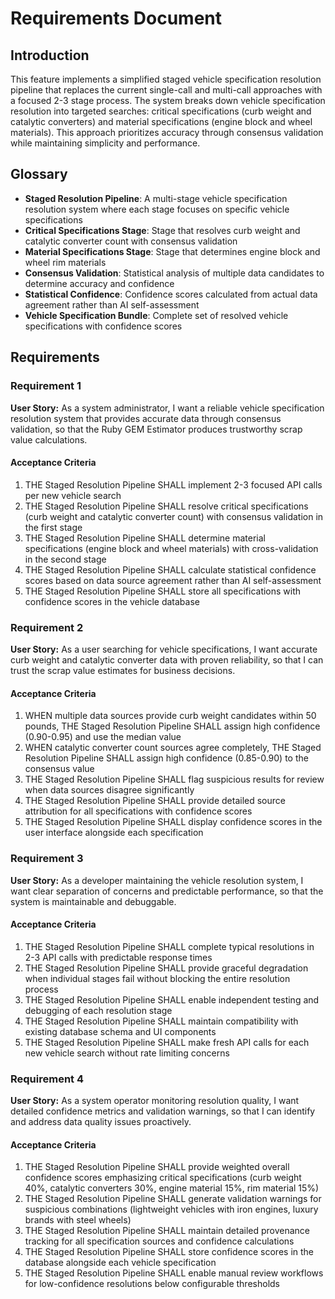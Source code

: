 # Requirements Document

## Introduction

This feature implements a simplified staged vehicle specification resolution pipeline that replaces the current single-call and multi-call approaches with a focused 2-3 stage process. The system breaks down vehicle specification resolution into targeted searches: critical specifications (curb weight and catalytic converters) and material specifications (engine block and wheel materials). This approach prioritizes accuracy through consensus validation while maintaining simplicity and performance.

## Glossary

- **Staged Resolution Pipeline**: A multi-stage vehicle specification resolution system where each stage focuses on specific vehicle specifications
- **Critical Specifications Stage**: Stage that resolves curb weight and catalytic converter count with consensus validation
- **Material Specifications Stage**: Stage that determines engine block and wheel rim materials
- **Consensus Validation**: Statistical analysis of multiple data candidates to determine accuracy and confidence
- **Statistical Confidence**: Confidence scores calculated from actual data agreement rather than AI self-assessment
- **Vehicle Specification Bundle**: Complete set of resolved vehicle specifications with confidence scores

## Requirements

### Requirement 1

**User Story:** As a system administrator, I want a reliable vehicle specification resolution system that provides accurate data through consensus validation, so that the Ruby GEM Estimator produces trustworthy scrap value calculations.

#### Acceptance Criteria

1. THE Staged Resolution Pipeline SHALL implement 2-3 focused API calls per new vehicle search
2. THE Staged Resolution Pipeline SHALL resolve critical specifications (curb weight and catalytic converter count) with consensus validation in the first stage
3. THE Staged Resolution Pipeline SHALL determine material specifications (engine block and wheel materials) with cross-validation in the second stage
4. THE Staged Resolution Pipeline SHALL calculate statistical confidence scores based on data source agreement rather than AI self-assessment
5. THE Staged Resolution Pipeline SHALL store all specifications with confidence scores in the vehicle database

### Requirement 2

**User Story:** As a user searching for vehicle specifications, I want accurate curb weight and catalytic converter data with proven reliability, so that I can trust the scrap value estimates for business decisions.

#### Acceptance Criteria

1. WHEN multiple data sources provide curb weight candidates within 50 pounds, THE Staged Resolution Pipeline SHALL assign high confidence (0.90-0.95) and use the median value
2. WHEN catalytic converter count sources agree completely, THE Staged Resolution Pipeline SHALL assign high confidence (0.85-0.90) to the consensus value
3. THE Staged Resolution Pipeline SHALL flag suspicious results for review when data sources disagree significantly
4. THE Staged Resolution Pipeline SHALL provide detailed source attribution for all specifications with confidence scores
5. THE Staged Resolution Pipeline SHALL display confidence scores in the user interface alongside each specification

### Requirement 3

**User Story:** As a developer maintaining the vehicle resolution system, I want clear separation of concerns and predictable performance, so that the system is maintainable and debuggable.

#### Acceptance Criteria

1. THE Staged Resolution Pipeline SHALL complete typical resolutions in 2-3 API calls with predictable response times
2. THE Staged Resolution Pipeline SHALL provide graceful degradation when individual stages fail without blocking the entire resolution process
3. THE Staged Resolution Pipeline SHALL enable independent testing and debugging of each resolution stage
4. THE Staged Resolution Pipeline SHALL maintain compatibility with existing database schema and UI components
5. THE Staged Resolution Pipeline SHALL make fresh API calls for each new vehicle search without rate limiting concerns

### Requirement 4

**User Story:** As a system operator monitoring resolution quality, I want detailed confidence metrics and validation warnings, so that I can identify and address data quality issues proactively.

#### Acceptance Criteria

1. THE Staged Resolution Pipeline SHALL provide weighted overall confidence scores emphasizing critical specifications (curb weight 40%, catalytic converters 30%, engine material 15%, rim material 15%)
2. THE Staged Resolution Pipeline SHALL generate validation warnings for suspicious combinations (lightweight vehicles with iron engines, luxury brands with steel wheels)
3. THE Staged Resolution Pipeline SHALL maintain detailed provenance tracking for all specification sources and confidence calculations
4. THE Staged Resolution Pipeline SHALL store confidence scores in the database alongside each vehicle specification
5. THE Staged Resolution Pipeline SHALL enable manual review workflows for low-confidence resolutions below configurable thresholds